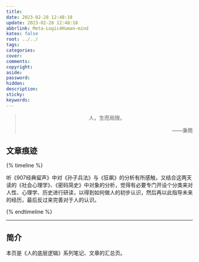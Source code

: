```yaml
---
title: 
date: 2023-02-28 12:48:18
update: 2023-02-28 12:48:18
abbrlink: Meta-Logic4Human-mind
katex: false
root: ../../
tags:
categories:
cover:
comments:
copyright:
aside:
password:
hidden:
description:
sticky:
keywords:
---
```


> <center>人，生而局限。</center>
> <p align="right">——秉蕳</p>
## 文章痕迹
{% timeline %}
<!-- timeline 2023-02-28-->
听《907经典留声》中对《孙子兵法》与《狂飙》的分析有所感触，又结合这两天读的《社会心理学》、《密码简史》中对象的分析，觉得有必要专门开设个分类来对人性、心理学、历史进行研读，以得到如何做人的初步认识，然后再以此指导未来的经历，最后反过来完善对于人的认识。
<!-- endtimeline -->
{% endtimeline %}

-----

## 简介
本页是《人的底层逻辑》系列笔记、文章的汇总页。